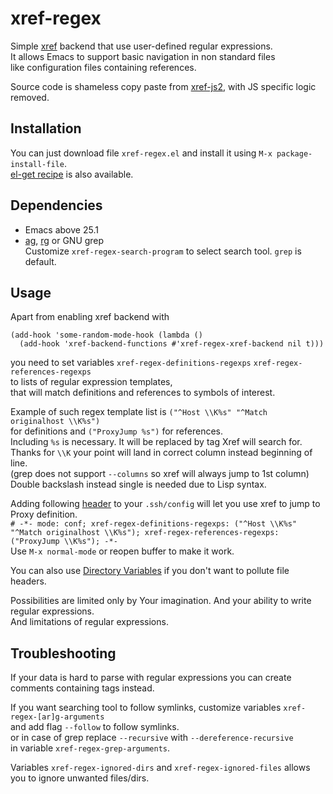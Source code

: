 # xref-regex

Simple [xref](https://www.gnu.org/software/emacs/manual/html_node/emacs/Xref.html) backend that use user-defined regular expressions.  
It allows Emacs to support basic navigation in non standard files  
like configuration files containing references.  

Source code is shameless copy paste from [xref-js2](https://github.com/js-emacs/xref-js2/), with JS specific logic removed.  

## Installation

You can just download file `xref-regex.el` and install it using `M-x package-install-file`.  
[el-get recipe](https://github.com/dimitri/el-get/pull/2910/files) is also available.  

## Dependencies

- Emacs above 25.1
- [ag](http://geoff.greer.fm/ag/), [rg](https://github.com/BurntSushi/ripgrep) or GNU grep  
  Customize `xref-regex-search-program` to select search tool.  `grep` is default.  

## Usage

Apart from enabling xref backend with  
```
(add-hook 'some-random-mode-hook (lambda ()
  (add-hook 'xref-backend-functions #'xref-regex-xref-backend nil t)))
```
you need to set variables `xref-regex-definitions-regexps` `xref-regex-references-regexps`  
to lists of regular expression templates,  
that will match definitions and references to symbols of interest.  

Example of such regex template list is `("^Host \\K%s" "^Match originalhost \\K%s")`  
for definitions and `("ProxyJump %s")` for references.  
Including `%s` is necessary.  It will be replaced by tag Xref will search for.  
Thanks for `\\K` your point will land in correct column instead beginning of line.  
(grep does not support `--columns` so xref will always jump to 1st column)  
Double backslash instead single is needed due to Lisp syntax.  

Adding following [header](https://www.gnu.org/software/emacs/manual/html_node/emacs/Specifying-File-Variables.html) to your `.ssh/config` will let you use xref to jump to Proxy definition.  
`# -*- mode: conf; xref-regex-definitions-regexps: ("^Host \\K%s" "^Match originalhost \\K%s"); xref-regex-references-regexps: ("ProxyJump \\K%s"); -*-`  
Use `M-x normal-mode` or reopen buffer to make it work.  

You can also use [Directory Variables](https://www.gnu.org/software/emacs/manual/html_node/emacs/Directory-Variables.html) if you don't want to pollute file headers.  

Possibilities are limited only by Your imagination.  And your ability to write regular expressions.  
And limitations of regular expressions.

## Troubleshooting

If your data is hard to parse with regular expressions you can create comments containing tags instead.  

If you want searching tool to follow symlinks, customize variables `xref-regex-[ar]g-arguments`  
and add flag `--follow` to follow symlinks.  
or in case of grep replace `--recursive` with `--dereference-recursive`  
in variable `xref-regex-grep-arguments`.  

Variables `xref-regex-ignored-dirs` and `xref-regex-ignored-files` allows you to ignore unwanted files/dirs.  
